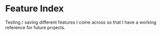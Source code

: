 # Feature Index

Testing / saving different features I come across so that I have a working reference for future projects.
